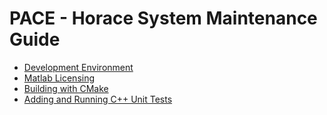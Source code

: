 # PACE - Horace System Maintenance Guide

- [Development Environment](./02_development_environment.md)
- [Matlab Licensing](./03_matlab_licensing.md)
- [Building with CMake](./04_building_with_cmake.md)
- [Adding and Running C++ Unit Tests](./05_adding_and_running_cpp_unit_tests.md)
